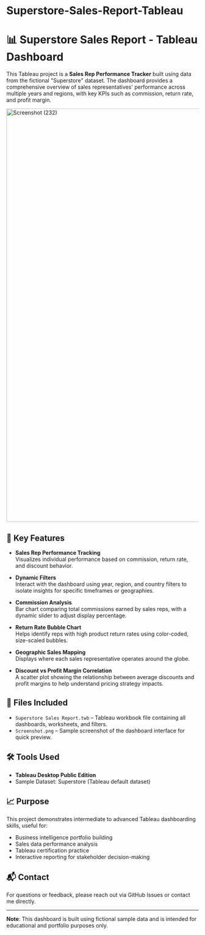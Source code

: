 # Superstore-Sales-Report-Tableau

# 📊 Superstore Sales Report - Tableau Dashboard

This Tableau project is a **Sales Rep Performance Tracker** built using data from the fictional "Superstore" dataset. The dashboard provides a comprehensive overview of sales representatives' performance across multiple years and regions, with key KPIs such as commission, return rate, and profit margin.

<img width="1920" height="1080" alt="Screenshot (232)" src="https://github.com/user-attachments/assets/cd91478d-4f8a-4e83-8523-f6e6f1baf5a6" />

## 🧾 Key Features

- **Sales Rep Performance Tracking**  
  Visualizes individual performance based on commission, return rate, and discount behavior.

- **Dynamic Filters**  
  Interact with the dashboard using year, region, and country filters to isolate insights for specific timeframes or geographies.

- **Commission Analysis**  
  Bar chart comparing total commissions earned by sales reps, with a dynamic slider to adjust display percentage.

- **Return Rate Bubble Chart**  
  Helps identify reps with high product return rates using color-coded, size-scaled bubbles.

- **Geographic Sales Mapping**  
  Displays where each sales representative operates around the globe.

- **Discount vs Profit Margin Correlation**  
  A scatter plot showing the relationship between average discounts and profit margins to help understand pricing strategy impacts.

## 📁 Files Included

- `Superstore Sales Report.twb` – Tableau workbook file containing all dashboards, worksheets, and filters.
- `Screenshot.png` – Sample screenshot of the dashboard interface for quick preview.

## 🛠️ Tools Used

- **Tableau Desktop Public Edition**
- Sample Dataset: Superstore (Tableau default dataset)

## 📈 Purpose

This project demonstrates intermediate to advanced Tableau dashboarding skills, useful for:

- Business intelligence portfolio building
- Sales data performance analysis
- Tableau certification practice
- Interactive reporting for stakeholder decision-making

## 📬 Contact

For questions or feedback, please reach out via GitHub Issues or contact me directly.

---

**Note**: This dashboard is built using fictional sample data and is intended for educational and portfolio purposes only.
